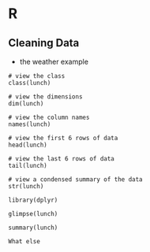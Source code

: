 
# R

## Cleaning Data


- the weather example



```
# view the class
class(lunch)

# view the dimensions
dim(lunch)

# view the column names
names(lunch)

# view the first 6 rows of data
head(lunch)

# view the last 6 rows of data
tail(lunch)

# view a condensed summary of the data
str(lunch)

```

```
library(dplyr)

glimpse(lunch)

summary(lunch)

What else




